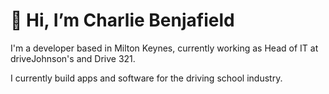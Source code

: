 # 👋 Hi, I’m Charlie Benjafield

I'm a developer based in Milton Keynes, currently working as Head of IT at driveJohnson's and Drive 321.

I currently build apps and software for the driving school industry.



<!---
cbenjafield/cbenjafield is a ✨ special ✨ repository because its `README.md` (this file) appears on your GitHub profile.
You can click the Preview link to take a look at your changes.
--->
